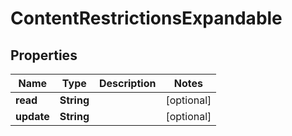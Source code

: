 # ContentRestrictionsExpandable

## Properties
Name | Type | Description | Notes
------------ | ------------- | ------------- | -------------
**read** | **String** |  |  [optional]
**update** | **String** |  |  [optional]
